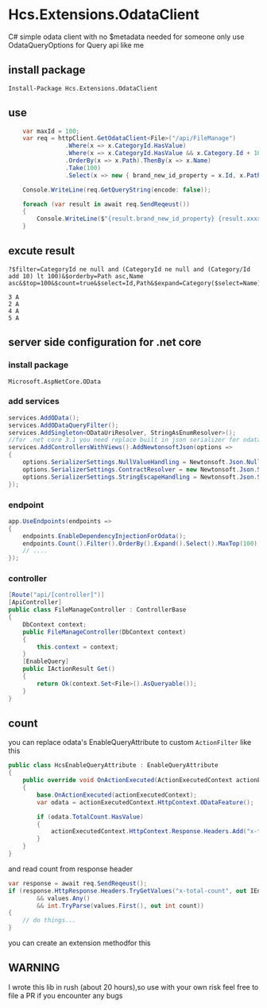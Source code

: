 # Hcs.Extensions.OdataClient
C# simple odata client with no $metadata needed 
for someone only use OdataQueryOptions for Query api like me
## install package
```Install-Package Hcs.Extensions.OdataClient```
## use
```csharp
    var maxId = 100;
    var req = httpClient.GetOdataClient<File>("/api/FileManage")
                .Where(x => x.CategoryId.HasValue)
                .Where(x => x.CategoryId.HasValue && x.Category.Id + 10 < maxId)
                .OrderBy(x => x.Path).ThenBy(x => x.Name)
                .Take(100)
                .Select(x => new { brand_new_id_property = x.Id, x.Path, xxxx = new { x.Category.Name } });

    Console.WriteLine(req.GetQueryString(encode: false));

    foreach (var result in await req.SendReqeust())
    {
        Console.WriteLine($"{result.brand_new_id_property} {result.xxxx.Name}");
    }
```

## excute result
```
?$filter=CategoryId ne null and (CategoryId ne null and (Category/Id add 10) lt 100)&$orderby=Path asc,Name asc&$top=100&$count=true&$select=Id,Path&$expand=Category($select=Name)

3 A
2 A
4 A
5 A

```
## server side configuration for .net core 
### install package
```Microsoft.AspNetCore.OData```
### add services
```csharp
services.AddOData();
services.AddODataQueryFilter();
services.AddSingleton<ODataUriResolver, StringAsEnumResolver>();
//for .net core 3.1 you need replace built in json serializer for odata $select/$expand working
services.AddControllersWithViews().AddNewtonsoftJson(options =>
{
    options.SerializerSettings.NullValueHandling = Newtonsoft.Json.NullValueHandling.Ignore;
    options.SerializerSettings.ContractResolver = new Newtonsoft.Json.Serialization.DefaultContractResolver();
    options.SerializerSettings.StringEscapeHandling = Newtonsoft.Json.StringEscapeHandling.EscapeHtml;
});
```
### endpoint
```csharp
app.UseEndpoints(endpoints =>
{
    endpoints.EnableDependencyInjectionForOdata();
    endpoints.Count().Filter().OrderBy().Expand().Select().MaxTop(100); //allow complex query function
    // ....
});
```
### controller
```csharp
[Route("api/[controller]")]
[ApiController]
public class FileManageController : ControllerBase
{
    DbContext context;
    public FileManageController(DbContext context)
    {
        this.context = context;
    }
    [EnableQuery]
    public IActionResult Get()
    {
        return Ok(context.Set<File>().AsQueryable());
    }
}
```
## count
you can replace odata's EnableQueryAttribute to custom ```ActionFilter``` like this
```csharp
public class HcsEnableQueryAttribute : EnableQueryAttribute
{
    public override void OnActionExecuted(ActionExecutedContext actionExecutedContext)
    {
        base.OnActionExecuted(actionExecutedContext);
        var odata = actionExecutedContext.HttpContext.ODataFeature();

        if (odata.TotalCount.HasValue)
        {
            actionExecutedContext.HttpContext.Response.Headers.Add("x-total-count", odata.TotalCount.Value.ToString("#0"));
        }
    }
}
```
and read count from response header
```csharp
var response = await req.SendReqeust();
if (response.HttpResponse.Headers.TryGetValues("x-total-count", out IEnumerable<string> values)
        && values.Any()
        && int.TryParse(values.First(), out int count))
{
    // do things...
}
```
you can create an extension methodfor this

## WARNING
I wrote this lib in rush (about 20 hours),so use with your own risk
feel free to file a PR if you encounter any bugs
